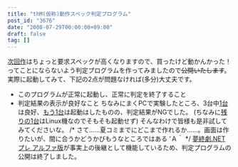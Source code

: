 ```yaml
---
title: "thM(仮称)動作スペック判定プログラム"
post_id: "3676"
date: "2008-07-29T00:00:00+09:00"
draft: false
tag: []
---
```



[次回作](http://kagaminer.in/)はちょっと要求スペックが高くなりますので、買ったけど動かんかった！ってことにならないよう判定プログラムを作ってみましたので~~公開いたします~~。実際に起動してみて、下記の2点が問題なければ(多分)大丈夫です。

  * このプログラムが正常に起動し、正常に判定を終了すること
  * 判定結果の表示が良好なこと
ちなみにまくPCで実験したところ、3台中[1台](/palx190dr)は良好、[もう1台](/netvista-m42slim)は起動はしたものの、判定結果がNGでした。 (ちなみに[残りの1台](/homebuilt-2)はLinux機なのでそもそも起動せず) そんなわけで皆様も是非試してみてくださいな。 /* さて……夏コミまでにどこまで作れるか……。画面は作りたいが、間に合うかどうかびもうなところではある 'Ａ｀ */ [夢終劇.NET プレ アルファ版](/!/thC/)が事実上の後継として機能しているため、判定プログラムの公開は終了しました。
